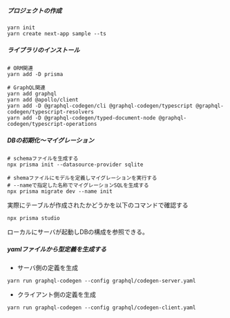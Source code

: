 ##### プロジェクトの作成
```
yarn init
yarn create next-app sample --ts
```

##### ライブラリのインストール

```
# ORM関連
yarn add -D prisma

# GraphQL関連
yarn add graphql
yarn add @apollo/client
yarn add -D @graphql-codegen/cli @graphql-codegen/typescript @graphql-codegen/typescript-resolvers
yarn add -D @graphql-codegen/typed-document-node @graphql-codegen/typescript-operations
```

##### DBの初期化〜マイグレーション

```
# schemaファイルを生成する
npx prisma init --datasource-provider sqlite

# shemaファイルにモデルを定義しマイグレーションを実行する
# --nameで指定した名称でマイグレーションSQLを生成する
npx prisma migrate dev --name init
```

実際にテーブルが作成されたかどうかを以下のコマンドで確認する

```
npx prisma studio
```

ローカルにサーバが起動しDBの構成を参照できる。

##### yamlファイルから型定義を生成する

- サーバ側の定義を生成

```
yarn run graphql-codegen --config graphql/codegen-server.yaml
```

- クライアント側の定義を生成

```
yarn run graphql-codegen --config graphql/codegen-client.yaml
```

